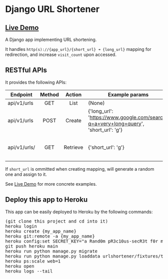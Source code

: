 # Django URL Shortener

## [Live Demo](https://veryshort.herokuapp.com/)

A Django app implementing URL shortening.

It handles <code>http(s)://{app_url}/{short_url} ➜ {long_url}</code> mapping for redirection, and increase <code>visit_count</code> upon accessed.


## RESTful APIs

It provides the following APIs:

| Endpoint      | Method  | Action   | Example params  | Example result |
| ------------- |:-------:|:--------:|----------------- | ------------- |
| api/v1/urls   | GET     | List     | (None)         | Returns shortened mappings |
| api/v1/urls   | POST    | Create   | {'long_url': 'https://www.google.com/search?q=a+very+long+query', 'short_url': 'g'} | Creates a URL link <code>{app_url}/g</code> which redirects to the long link upon accessed |
| api/v1/urls/  | GET     | Retrieve | {'short_url': 'g'} | {'long_url': 'https://www.google.com/search?q=a+very+long+query', 'short_url': 'g'} |

If <code>short_url</code> is ommitted when creating mapping, will generate a random one and assign to it.

See [Live Demo](https://veryshort.herokuapp.com/) for more concrete examples.


## Deploy this app to Heroku

This app can be easily deployed to Heroku by the following commands:
<pre>
(git clone this project and cd into it)
heroku login
heroku create {my_app_name}
heroku git:remote -a {my_app_name}
heroku config:set SECRET_KEY="a Rand0m pR3c10us-secR3t f0r my_APP"  # Set a secret for Django
git push heroku main
heroku run python manage.py migrate
heroku run python manage.py loaddata urlshortener/fixtures/test_data.json  # If you want to populate some sample mapping data
heroku ps:scale web=1
heroku open
heroku logs --tail
</pre>

